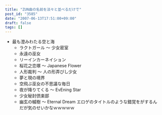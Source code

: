 ```yaml
---
title: "ZUN曲の名前を淡々と並べるだけで"
post_id: "3585"
date: "2007-06-13T17:51:00+09:00"
draft: false
tags: []
---
```



* 最も澄みわたる空と海
  * ラクトガール ～ 少女密室
  * 永遠の巫女
  * リーインカーネイション
  * 桜花之恋塚 ～ Japanese Flower
  * 人形裁判 ～ 人の形弄びし少女
  * 夢と現の境界
  * 空飛ぶ巫女の不思議な毎日
  * 夜が降りてくる ～ EvEning Star
  * 少女秘封倶楽部
  * 幽玄の槭樹 ～ Eternal Dream
エロゲのタイトルのような錯覚をがするんだが気のせいかなｗｗｗｗｗ
